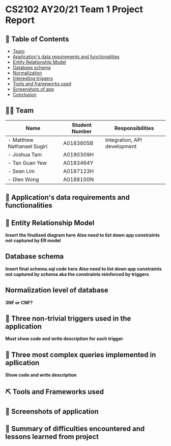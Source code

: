 # CS2102 AY20/21 Team 1 Project Report
<!--  For reference
MARKING SCHEME
- ER Data Model
- Relational Schema
- Interesting queries (3 most interesting to how application can improve business decision)
- Triggers for complex constraints
- User interface design
-->
## 📝 Table of Contents
- [Team](#info)
- [Application's data requirements and functionalities](#application_description)
- [Entity Relationship Model](#er_diagram)
- [Database schema](#schema)
- [Normalization](#normalization)
- [Interesting triggers](#triggers)
- [Tools and frameworks used](#tools_used)
- [Screenshots of app](#screenshots)
- [Conclusion](#conclusion)

## 👨‍💻  Team <a name = "info"></a>
Name | Student Number | Responsibilities
------------ | ------------- | -------------
- Matthew Nathanael Sugiri | A0183805B | Integration, API development
- Joshua Tam | A0190309H |
- Tan Guan Yew | A0183464Y |
- Sean Lim | A0187123H |
- Glen Wong | A0188100N |

## 🧐 Application's data requirements and functionalities <a name = "application_description"></a>

## 🚀 Entity Relationship Model <a name = "er_diagram"></a>
**Insert the finalised diagram here**
**Also need to list down app constraints not captured by ER model**

## Database schema <a name = "schema"></a>
**Insert final schema.sql code here**
**Also need to list down app constraints not captured by schema aka the constraints reinforced by triggers**

## Normalization level of database <a name = "normalization"></a>
**3NF or CNF?**

## 🎉 Three non-trivial triggers used in the application <a name = "triggers"></a>
**Must show code and write description for each trigger**

## 🎉 Three most complex queries implemented in apllication <a name = "queries"></a>
**Show code and write description**

## ⛏️ Tools and Frameworks used <a name = "tools_used"></a>

## 🎈 Screenshots of application <a name = "screenshots"></a>

## 🏁 Summary of difficulties encountered and lessons learned from project <a name = "conclusion"></a>
